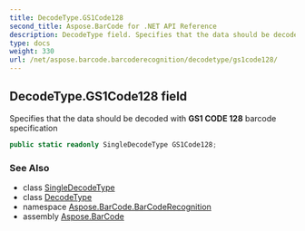 ```yaml
---
title: DecodeType.GS1Code128
second_title: Aspose.BarCode for .NET API Reference
description: DecodeType field. Specifies that the data should be decoded with GS1 CODE 128 barcode specification
type: docs
weight: 330
url: /net/aspose.barcode.barcoderecognition/decodetype/gs1code128/
---
```

## DecodeType.GS1Code128 field

Specifies that the data should be decoded with **GS1 CODE 128** barcode specification

```csharp
public static readonly SingleDecodeType GS1Code128;
```

### See Also

* class [SingleDecodeType](../../singledecodetype/)
* class [DecodeType](../)
* namespace [Aspose.BarCode.BarCodeRecognition](../../../aspose.barcode.barcoderecognition/)
* assembly [Aspose.BarCode](../../../)


